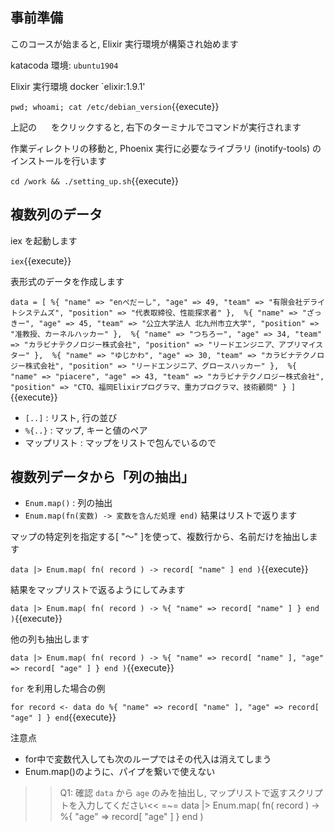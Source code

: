 ## 事前準備

このコースが始まると, Elixir 実行環境が構築され始めます

katacoda 環境: `ubuntu1904`

Elixir 実行環境 docker `elixir:1.9.1'

`pwd; whoami; cat /etc/debian_version`{{execute}}

上記の <img src='https://i.gyazo.com/b1360ae66c0324fa407acb121d67ad48.png' width=15px> をクリックすると, 右下のターミナルでコマンドが実行されます

作業ディレクトリの移動と, Phoenix 実行に必要なライブラリ (inotify-tools) のインストールを行います

`cd /work && ./setting_up.sh`{{execute}}

## 複数列のデータ

iex を起動します

`iex`{{execute}}

表形式のデータを作成します

`data = [
  %{ "name" => "enぺだーし", "age" => 49, "team" => "有限会社デライトシステムズ", "position" => "代表取締役、性能探求者" }, 
  %{ "name" => "ざっきー", "age" => 45, "team" => "公立大学法人 北九州市立大学", "position" => "准教授、カーネルハッカー" }, 
  %{ "name" => "つちろー", "age" => 34, "team" => "カラビナテクノロジー株式会社", "position" => "リードエンジニア、アプリマイスター" }, 
  %{ "name" => "ゆじかわ", "age" => 30, "team" => "カラビナテクノロジー株式会社", "position" => "リードエンジニア、グロースハッカー" }, 
  %{ "name" => "piacere", "age" => 43, "team" => "カラビナテクノロジー株式会社", "position" => "CTO、福岡Elixirプログラマ、重力プログラマ、技術顧問" }
]`{{execute}}

- `[..]` : リスト, 行の並び
- `%{..}` : マップ, キーと値のペア
- マップリスト : マップをリストで包んでいるので

## 複数列データから「列の抽出」

- `Enum.map()` : 列の抽出
- `Enum.map(fn(変数) -> 変数を含んだ処理 end)` 結果はリストで返ります

マップの特定列を指定する[ "～" ]を使って、複数行から、名前だけを抽出します

`data |> Enum.map( fn( record ) -> record[ "name" ] end )`{{execute}}

結果をマップリストで返るようにしてみます

`data |> Enum.map( fn( record ) -> %{ "name" => record[ "name" ] } end )`{{execute}}

他の列も抽出します

`data |> Enum.map( fn( record ) -> %{ "name" => record[ "name" ], "age" => record[ "age" ] } end )`{{execute}}

`for` を利用した場合の例

`for record <- data do
   %{ "name" => record[ "name" ], "age" => record[ "age" ] }
end`{{execute}}

注意点

- for中で変数代入しても次のループではその代入は消えてしまう
- Enum.map()のように、パイプを繋いで使えない


>>Q1: 確認 `data` から `age` のみを抽出し, マップリストで返すスクリプトを入力してください<<
=~= data |> Enum.map( fn( record ) -> %{ "age" => record[ "age" ] } end )

